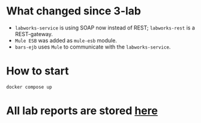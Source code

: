 # What changed since 3-lab

* `labworks-service` is using SOAP now instead of REST; `labworks-rest` is a REST-gateway.
* `Mule ESB` was added as `mule-esb` module.
* `bars-ejb` uses `Mule` to communicate with the `labworks-service`.

# How to start

```shell
docker compose up
```


# All lab reports are stored [here](https://github.com/xGodness/itmo/tree/main/4-year/service-oriented-architecture/reports)